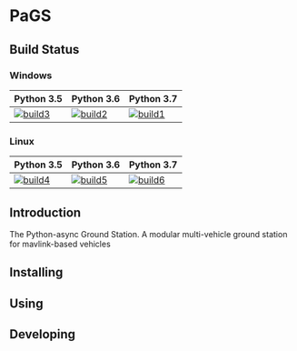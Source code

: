# PaGS

## Build Status

### Windows

| Python 3.5 | Python 3.6 | Python 3.7 |
|-------------------|-------------------|-------------------|
| [![build3][]][build-link] | [![build2][]][build-link] | [![build1][]][build-link] |

### Linux

| Python 3.5 | Python 3.6 | Python 3.7 |
|-------------------|-------------------|-------------------|
| [![build4][]][build-link] | [![build5][]][build-link] | [![build6][]][build-link] |

[build1]: https://appveyor-matrix-badges.herokuapp.com/repos/stephendade/PaGS/branch/master/1
[build2]: https://appveyor-matrix-badges.herokuapp.com/repos/stephendade/PaGS/branch/master/2
[build3]: https://appveyor-matrix-badges.herokuapp.com/repos/stephendade/PaGS/branch/master/3
[build4]: https://appveyor-matrix-badges.herokuapp.com/repos/stephendade/PaGS/branch/master/4
[build5]: https://appveyor-matrix-badges.herokuapp.com/repos/stephendade/PaGS/branch/master/5
[build6]: https://appveyor-matrix-badges.herokuapp.com/repos/stephendade/PaGS/branch/master/6
[build-link]: https://ci.appveyor.com/project/stephendade/PaGS

## Introduction

The Python-async Ground Station. A modular multi-vehicle ground station for mavlink-based vehicles

## Installing

## Using

## Developing